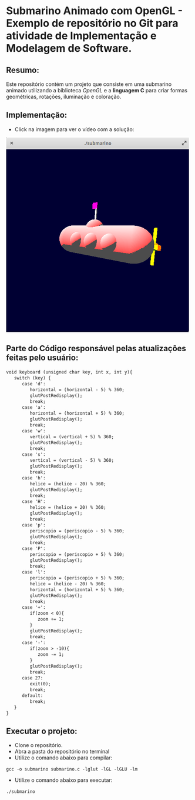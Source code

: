# Submarino Animado com OpenGL - Exemplo de repositório no Git para atividade de Implementação e Modelagem de Software.

## Resumo:

Este repositório contém um projeto que consiste em uma submarino animado utilizando a biblioteca _OpenGL_ e a **linguagem C** para criar formas geométricas, rotações, iluminação e coloração.

## Implementação:
- Click na imagem para ver o vídeo com a solução:
 
[![Watch the video](imagens/Submarino.png)](https://drive.google.com/file/d/173O6s6p6NiTC00Nx8k9IzPpxKxt9HhI5/view?usp=sharing)

## Parte do Código responsável pelas atualizações feitas pelo usuário: 

```
void keyboard (unsigned char key, int x, int y){
   switch (key) {
      case 'd':
         horizontal = (horizontal - 5) % 360;
         glutPostRedisplay();
         break;
      case 'a':
         horizontal = (horizontal + 5) % 360;
         glutPostRedisplay();
         break;
      case 'w':
         vertical = (vertical + 5) % 360;
         glutPostRedisplay();
         break;
      case 's':
         vertical = (vertical - 5) % 360;
         glutPostRedisplay();
         break;
      case 'h':
         helice = (helice - 20) % 360;
         glutPostRedisplay();
         break;
      case 'H':
         helice = (helice + 20) % 360;
         glutPostRedisplay();
         break;
      case 'p':
         periscopio = (periscopio - 5) % 360;
         glutPostRedisplay();
         break; 
      case 'P':
         periscopio = (periscopio + 5) % 360;
         glutPostRedisplay();
         break;
      case 'l':
         periscopio = (periscopio + 5) % 360;
         helice = (helice - 20) % 360;
         horizontal = (horizontal + 5) % 360;
         glutPostRedisplay();
         break;
      case '+':
         if(zoom < 0){
            zoom += 1;
         }
         glutPostRedisplay();
         break;
      case '-':
         if(zoom > -10){
            zoom -= 1;
         }
         glutPostRedisplay();
         break;
      case 27:
         exit(0);
         break;
      default:
         break;
   }
}
```


## Executar o projeto:
- Clone o repositório.
- Abra a pasta do repositório no terminal
- Utilize o comando abaixo para compilar:
```
gcc -o submarino submarino.c -lglut -lGL -lGLU -lm
```
- Utilize o comando abaixo para executar:

```
./submarino
```
